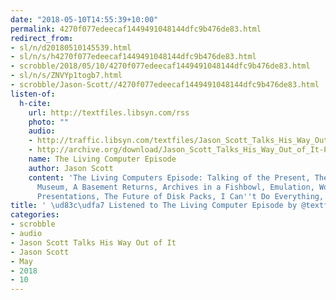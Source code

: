 ```yaml
---
date: "2018-05-10T14:55:39+10:00"
permalink: 4270f077edeecaf1449491048144dfc9b476de83.html
redirect_from:
- sl/n/d20180510145539.html
- sl/n/s/h4270f077edeecaf1449491048144dfc9b476de83.html
- scrobble/2018/05/10/4270f077edeecaf1449491048144dfc9b476de83.html
- sl/n/s/ZNVYp1togb7.html
- scrobble/Jason-Scott//4270f077edeecaf1449491048144dfc9b476de83.html
listen-of:
  h-cite:
    url: http://textfiles.libsyn.com/rss
    photo: ""
    audio:
    - http://traffic.libsyn.com/textfiles/Jason_Scott_Talks_His_Way_Out_of_It_-_Episode_26.mp3?dest-id=574323
    - http://archive.org/download/Jason_Scott_Talks_His_Way_Out_of_It-Podcast-by-Jason_Scott/The_Living_Computer_Episode.mp3
    name: The Living Computer Episode
    author: Jason Scott
    content: 'The Living Computers Episode: Talking of the Present, The Living Computers
      Museum, A Basement Returns, Archives in a Fishbowl, Emulation, World Champion,
      Presentations, The Future of Disk Packs, I Can''t Do Everything, Thanks Again.'
title: ' \ud83c\udfa7 Listened to The Living Computer Episode by @textfiles From #JasonScottTalksHisWayOutofIt'
categories:
- scrobble
- audio
- Jason Scott Talks His Way Out of It
- Jason Scott
- May
- 2018
- 10
---
```

